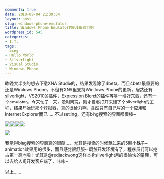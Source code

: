 ```yaml
---
comments: true
date: 2010-08-04 21:39:54
layout: post
slug: windows-phone-emulator
title: Windows Phone Emulator的GUI很给力啊
wordpress_id: 545
categories:
- I.T.
tags:
- bing
- Hello World
- Silverlight
- Visual Studio
- Windows Phone
---
```


昨晚大半夜的想去下载XNA Studio的，结果发现除了4beta，而且4beta最重要的还是Windows Phone，不但有XNA里支持Windows Phone的更新，居然还有silverlight，VS2010的插件，Expression Blend的插件等等一堆好东西，还有一个emulator。今天忙了一天，没时间玩，刚才蛋疼打开来建了个silverlight的工程，结果开始玩那个模拟器，真的很给力啊，虽然只有自己写的一个应用和Internet Explorer而已……不过setting，还有bing搜索的界面都很棒~




[![](/wp-content/uploads/2010-08-04_Windows_Phone_Emulator.png)](/wp-content/uploads/2010-08-04_Windows_Phone_Emulator.png)[![](/wp-content/uploads/2010-08-04_Silverlight_Phone_hello_world.png)](/wp-content/uploads/2010-08-04_Silverlight_Phone_hello_world.png)[![](/wp-content/uploads/2010-08-04_Windows_Phone_Settings.png)](/wp-content/uploads/2010-08-04_Windows_Phone_Settings.png)[![](/wp-content/uploads/2010-08-04_Windows_Phone_Bing_Search.png)](/wp-content/uploads/2010-08-04_Windows_Phone_Bing_Search.png)




[![](/wp-content/uploads/2010-08-04_Windows_Phone_Silverlight_IDE.png)](/wp-content/uploads/2010-08-04_Windows_Phone_Silverlight_IDE.png)




我觉得bing搜索的界面真的很酷…… 尤其是搜索的时候飘过来的5颗小珠子~ animation效果用的很多，而且感觉很舒服~ 既然开发环境有了，程序员们可以抢占第一高地啦！尤其是@redjackwong这样本身silverlight用的很愉快的童鞋，可以去给人间开发客户端了，咔咔~




以上……

